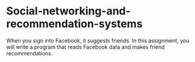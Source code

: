 # Social-networking-and-recommendation-systems
When you sign into Facebook, it suggests friends. In this assignment, you will write a program that reads Facebook data and makes friend recommendations. 
